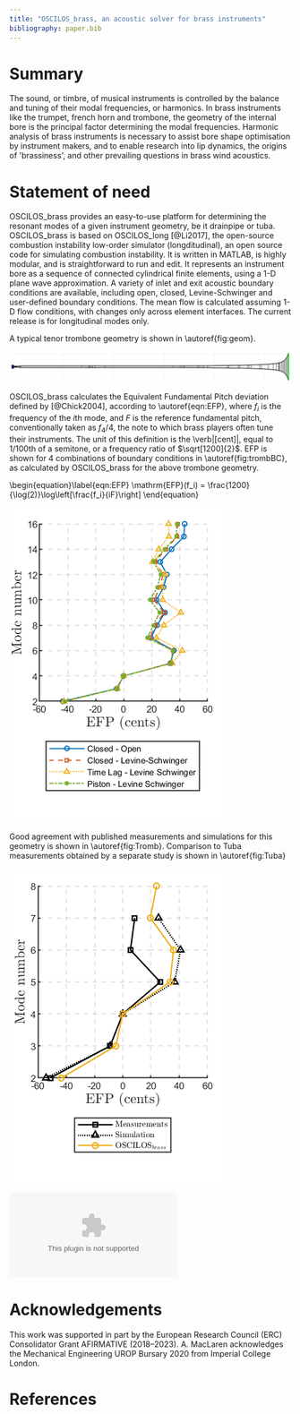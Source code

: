 ```yaml
---
title: "OSCILOS_brass, an acoustic solver for brass instruments"
bibliography: paper.bib
---
```


# Summary

 The sound, or timbre, of musical instruments is controlled by the 
 balance and tuning of their modal frequencies, or harmonics. In brass 
 instruments like the trumpet, french horn and trombone, the geometry 
 of the internal bore is the principal factor determining the modal 
 frequencies. Harmonic analysis of brass instruments is necessary to 
 assist bore shape optimisation by instrument makers, and to enable 
 research into lip dynamics, the origins of 'brassiness', and other 
 prevailing questions in brass wind acoustics. 


# Statement of need

OSCILOS_brass provides an easy-to-use platform for determining the 
resonant modes of a given instrument geometry, be it drainpipe or tuba. OSCILOS_brass is based on 
OSCILOS_long [@Li2017], the open-source combustion instability low-order 
simulator (longditudinal), an open source code for simulating 
combustion instability. It is written in MATLAB, is highly modular, and 
is straightforward to run and edit. It represents an instrument bore as 
a sequence of connected cylindrical finite elements, using a 1-D plane wave approximation. A variety of inlet and exit acoustic 
boundary conditions are available, including open, closed, 
Levine-Schwinger and user-defined boundary conditions. The mean flow is 
calculated assuming 1-D flow conditions, with changes only 
across element interfaces. The current release is for longitudinal 
modes only.

A typical tenor trombone geometry is shown in \autoref{fig:geom}.

![Trombone bore profile from [@Bilbao2013] as represented by OSCILOS_brass\label{fig:geom}](figures/TromboneGeometry.png)

OSCILOS_brass calculates the Equivalent Fundamental Pitch deviation 
defined by [@Chick2004], according to \autoref{eqn:EFP}, where 
$f_i$ is the frequency of the $i$th mode, and $F$ is the reference 
fundamental pitch, conventionally taken as $f_4/4$, the note to which 
brass players often tune their instruments. The unit of this definition 
is the \verb|[cent]|, equal to $1/100$th of a semitone, or a frequency 
ratio of $\sqrt[1200]{2}$. EFP is shown for 4 combinations of boundary 
conditions in \autoref{fig:trombBC}, as calculated by OSCILOS_brass for 
the above trombone geometry.

\begin{equation}\label{eqn:EFP}
	\mathrm{EFP}(f_i) = \frac{1200}{\log(2)}\log\left[\frac{f_i}{iF}\right]
\end{equation}

![EFP output by OSCILOS_brass for 4 sets of boundary conditions applied to the trombone geometry from [@Bilbao2013]\label{fig:trombBC}](figures/TromboneBCsEFP.png)

Good agreement with published measurements and simulations for this geometry is shown in \autoref{fig:Tromb}. Comparison to Tuba measurements obtained by a separate study is shown in \autoref{fig:Tuba}

![OSCILOS_brass EFP comparison to results for trombone geometry from [@Bilbao2013]\label{fig:Tromb}](figures/TromboneEFP.png)

![OSCILOS_brass EFP comparison to results for tuba geometry from [@Norman2013]\label{fig:Tuba}](figures/TubaEFP.eps)

# Acknowledgements

This work was supported in part by the European Research Council (ERC) 
Consolidator Grant AFIRMATIVE (2018–2023). A. MacLaren acknowledges the 
Mechanical Engineering UROP Bursary 2020 from Imperial College London.

# References
